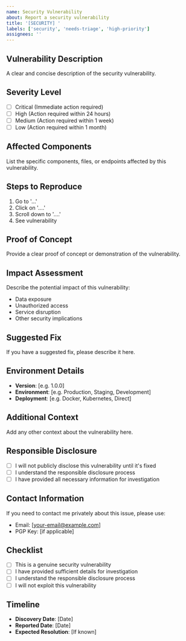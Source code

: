 ```yaml
---
name: Security Vulnerability
about: Report a security vulnerability
title: '[SECURITY] '
labels: ['security', 'needs-triage', 'high-priority']
assignees: ''
---
```


## Vulnerability Description

A clear and concise description of the security vulnerability.

## Severity Level

- [ ] Critical (Immediate action required)
- [ ] High (Action required within 24 hours)
- [ ] Medium (Action required within 1 week)
- [ ] Low (Action required within 1 month)

## Affected Components

List the specific components, files, or endpoints affected by this vulnerability.

## Steps to Reproduce

1. Go to '...'
2. Click on '....'
3. Scroll down to '....'
4. See vulnerability

## Proof of Concept

Provide a clear proof of concept or demonstration of the vulnerability.

## Impact Assessment

Describe the potential impact of this vulnerability:

- Data exposure
- Unauthorized access
- Service disruption
- Other security implications

## Suggested Fix

If you have a suggested fix, please describe it here.

## Environment Details

- **Version**: [e.g. 1.0.0]
- **Environment**: [e.g. Production, Staging, Development]
- **Deployment**: [e.g. Docker, Kubernetes, Direct]

## Additional Context

Add any other context about the vulnerability here.

## Responsible Disclosure

- [ ] I will not publicly disclose this vulnerability until it's fixed
- [ ] I understand the responsible disclosure process
- [ ] I have provided all necessary information for investigation

## Contact Information

If you need to contact me privately about this issue, please use:

- Email: [your-email@example.com]
- PGP Key: [if applicable]

## Checklist

- [ ] This is a genuine security vulnerability
- [ ] I have provided sufficient details for investigation
- [ ] I understand the responsible disclosure process
- [ ] I will not exploit this vulnerability

## Timeline

- **Discovery Date**: [Date]
- **Reported Date**: [Date]
- **Expected Resolution**: [If known]
